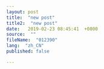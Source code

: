 ```yaml
---
layout: post
title:  "new post"
title2:  "new post"
date:   2019-02-23 08:45:41  +0800
source:  ""
fileName:  "012390"
lang:  "zh_CN"
published: false

---
```



